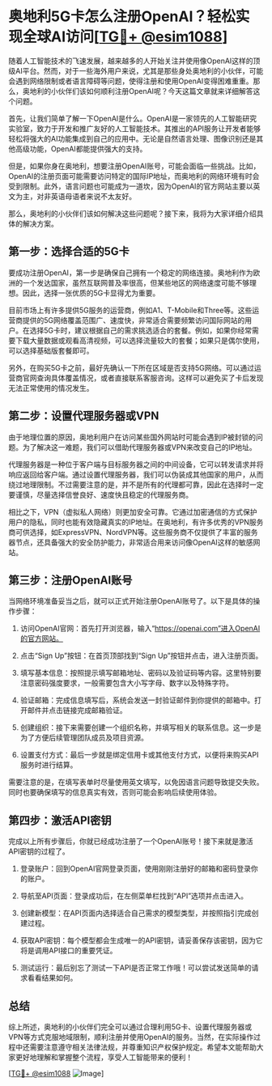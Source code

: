 # 奥地利5G卡怎么注册OpenAI？轻松实现全球AI访问[[TG💪+ @esim1088](https://t.me/s/esim1088)]

随着人工智能技术的飞速发展，越来越多的人开始关注并使用像OpenAI这样的顶级AI平台。然而，对于一些海外用户来说，尤其是那些身处奥地利的小伙伴，可能会遇到网络限制或者语言障碍等问题，使得注册和使用OpenAI变得困难重重。那么，奥地利的小伙伴们该如何顺利注册OpenAI呢？今天这篇文章就来详细解答这个问题。

首先，让我们简单了解一下OpenAI是什么。OpenAI是一家领先的人工智能研究实验室，致力于开发和推广友好的人工智能技术。其推出的API服务让开发者能够轻松将强大的AI功能集成到自己的应用中。无论是自然语言处理、图像识别还是其他高级功能，OpenAI都能提供强大的支持。

但是，如果你身在奥地利，想要注册OpenAI账号，可能会面临一些挑战。比如，OpenAI的注册页面可能需要访问特定的国际IP地址，而奥地利的网络环境有时会受到限制。此外，语言问题也可能成为一道坎，因为OpenAI的官方网站主要以英文为主，对非英语母语者来说不太友好。

那么，奥地利的小伙伴们该如何解决这些问题呢？接下来，我将为大家详细介绍具体的解决方案。

## 第一步：选择合适的5G卡

要成功注册OpenAI，第一步是确保自己拥有一个稳定的网络连接。奥地利作为欧洲的一个发达国家，虽然互联网普及率很高，但某些地区的网络速度可能不够理想。因此，选择一张优质的5G卡显得尤为重要。

目前市场上有许多提供5G服务的运营商，例如A1、T-Mobile和Three等。这些运营商提供的5G网络覆盖范围广、速度快，非常适合需要频繁访问国际网站的用户。在选择5G卡时，建议根据自己的需求挑选适合的套餐。例如，如果你经常需要下载大量数据或观看高清视频，可以选择流量较大的套餐；如果只是偶尔使用，可以选择基础版套餐即可。

另外，在购买5G卡之前，最好先确认一下所在区域是否支持5G网络。可以通过运营商官网查询具体覆盖情况，或者直接联系客服咨询。这样可以避免买了卡后发现无法正常使用的情况发生。

## 第二步：设置代理服务器或VPN

由于地理位置的原因，奥地利用户在访问某些国外网站时可能会遇到IP被封锁的问题。为了解决这一难题，我们可以借助代理服务器或VPN来改变自己的IP地址。

代理服务器是一种位于客户端与目标服务器之间的中间设备，它可以转发请求并将响应返回给客户端。通过设置代理服务器，我们可以伪装成其他国家的用户，从而绕过地理限制。不过需要注意的是，并不是所有的代理都可靠，因此在选择时一定要谨慎，尽量选择信誉良好、速度快且稳定的代理服务商。

相比之下，VPN（虚拟私人网络）则更加安全可靠。它通过加密通信的方式保护用户的隐私，同时也能有效隐藏真实的IP地址。在奥地利，有许多优秀的VPN服务商可供选择，如ExpressVPN、NordVPN等。这些服务商不仅提供了丰富的服务器节点，还具备强大的安全防护能力，非常适合用来访问像OpenAI这样的敏感网站。

## 第三步：注册OpenAI账号

当网络环境准备妥当之后，就可以正式开始注册OpenAI账号了。以下是具体的操作步骤：

1. 访问OpenAI官网：首先打开浏览器，输入“https://openai.com”进入OpenAI的官方网站。
   
2. 点击“Sign Up”按钮：在首页顶部找到“Sign Up”按钮并点击，进入注册页面。
   
3. 填写基本信息：按照提示填写邮箱地址、密码以及验证码等内容。这里特别要注意密码强度要求，一般需要包含大小写字母、数字以及特殊字符。
   
4. 验证邮箱：完成信息填写后，系统会发送一封验证邮件到你提供的邮箱中。打开邮件并点击链接完成邮箱验证。
   
5. 创建组织：接下来需要创建一个组织名称，并填写相关的联系信息。这一步是为了方便后续管理团队成员及项目资源。
   
6. 设置支付方式：最后一步就是绑定信用卡或其他支付方式，以便将来购买API服务时进行结算。

需要注意的是，在填写表单时尽量使用英文填写，以免因语言问题导致提交失败。同时也要确保填写的信息真实有效，否则可能会影响后续使用体验。

## 第四步：激活API密钥

完成以上所有步骤后，你就已经成功注册了一个OpenAI账号！接下来就是激活API密钥的过程了。

1. 登录账户：回到OpenAI官网登录页面，使用刚刚注册好的邮箱和密码登录你的账户。
   
2. 导航至API页面：登录成功后，在左侧菜单栏找到“API”选项并点击进入。
   
3. 创建新模型：在API页面内选择适合自己需求的模型类型，并按照指引完成创建过程。
   
4. 获取API密钥：每个模型都会生成唯一的API密钥，请妥善保存该密钥，因为它将是调用API接口的重要凭证。
   
5. 测试运行：最后别忘了测试一下API是否正常工作哦！可以尝试发送简单的请求看看结果如何。

## 总结

综上所述，奥地利的小伙伴们完全可以通过合理利用5G卡、设置代理服务器或VPN等方式克服地域限制，顺利注册并使用OpenAI的服务。当然，在实际操作过程中还需要注意遵守相关法律法规，并尊重知识产权保护规定。希望本文能帮助大家更好地理解和掌握整个流程，享受人工智能带来的便利！

[[TG💪+ @esim1088](https://t.me/s/esim1088) ![Image](https://i.postimg.cc/4NQfJmqS/Snipaste-2025-05-13-00-14-12.png)]